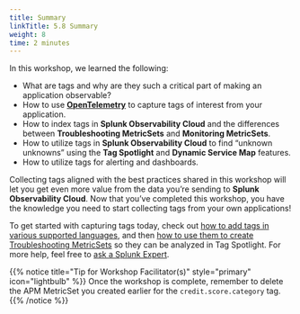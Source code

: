 ```yaml
---
title: Summary
linkTitle: 5.8 Summary
weight: 8
time: 2 minutes
---
```


In this workshop, we learned the following:

* What are tags and why are they such a critical part of making an application observable?
* How to use [**OpenTelemetry**](https://opentelemetry.io) to capture tags of interest from your application.
* How to index tags in **Splunk Observability Cloud** and the differences between **Troubleshooting MetricSets** and **Monitoring MetricSets**.
* How to utilize tags in **Splunk Observability Cloud** to find “unknown unknowns” using the **Tag Spotlight** and **Dynamic Service Map** features.
* How to utilize tags for alerting and dashboards.

Collecting tags aligned with the best practices shared in this workshop will let you get even more value from the data you’re sending to **Splunk Observability Cloud**.  Now that you’ve completed this workshop, you have the knowledge you need to start collecting tags from your own applications!

To get started with capturing tags today, check out [how to add tags in various supported languages](https://docs.splunk.com/observability/en/apm/span-tags/add-context-trace-span.html#instrument-your-application-code-to-add-tags-to-spans), and then [how to use them to create Troubleshooting MetricSets](https://docs.splunk.com/observability/en/apm/span-tags/index-span-tags.html#apm-index-span-tags) so they can be analyzed in Tag Spotlight. For more help, feel free to [ask a Splunk Expert](https://www.splunk.com/en_us/about-splunk/contact-us.html).

{{% notice title="Tip for Workshop Facilitator(s)" style="primary"  icon="lightbulb" %}}
Once the workshop is complete, remember to delete the APM MetricSet you created earlier for the `credit.score.category` tag.
{{% /notice %}}
